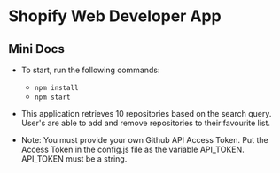# Shopify Web Developer App

## Mini Docs

- To start, run the following commands:
    - `npm install`
    - `npm start`

- This application retrieves 10 repositories based on the search query. User's are able to add and remove repositories to their favourite list. 
- Note: You must provide your own Github API Access Token. Put the Access Token in the config.js file as the variable API_TOKEN. API_TOKEN must be a string. 